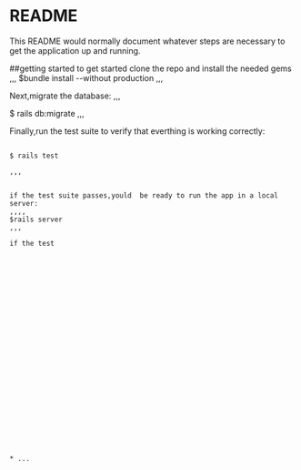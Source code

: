# README

This README would normally document whatever steps are necessary to get the
application up and running.

##getting started 
to get started clone the repo and install the needed gems
,,,
$bundle install --without production
,,,

Next,migrate the database:
,,,

$ rails db:migrate
,,,

Finally,run the test suite to verify that everthing is working correctly:
```

$ rails test

,,,


if the test suite passes,yould  be ready to run the app in a local server:
,,,,
$rails server
,,,

if the test


























* ...
